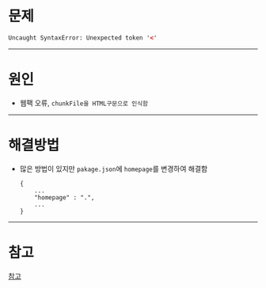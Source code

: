 # 문제

```html
Uncaught SyntaxError: Unexpected token '<'
```



---



# 원인

- 웹팩 오류, `chunkFile을 HTML구문으로 인식함`



---



# 해결방법

- 많은 방법이 있지만 `pakage.json`에 `homepage`를 변경하여 해결함

  ```react
  {
      ...
      "homepage" : ".",
      ...
  }
  ```



---



# 참고

[참고](https://yoon-dumbo.tistory.com/entry/Error-%EC%A0%95%EB%A6%AC-React-Uncaught-SyntaxError-Unexpected-token)